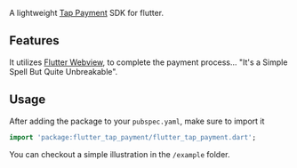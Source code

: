 <!-- 
This README describes the package. If you publish this package to pub.dev,
this README's contents appear on the landing page for your package.

For information about how to write a good package README, see the guide for
[writing package pages](https://dart.dev/guides/libraries/writing-package-pages). 

For general information about developing packages, see the Dart guide for
[creating packages](https://dart.dev/guides/libraries/create-library-packages)
and the Flutter guide for
[developing packages and plugins](https://flutter.dev/developing-packages). 
-->

A lightweight [Tap Payment](https://www.tap.company/) SDK for flutter.

## Features

It utilizes [Flutter Webview](https://pub.dev/packages/webview_flutter), to complete the payment process... "It's a Simple Spell But Quite Unbreakable".


## Usage

After adding the package to your `pubspec.yaml`, make sure to import it


```dart
import 'package:flutter_tap_payment/flutter_tap_payment.dart';
```


You can checkout a simple illustration in the `/example` folder. 
